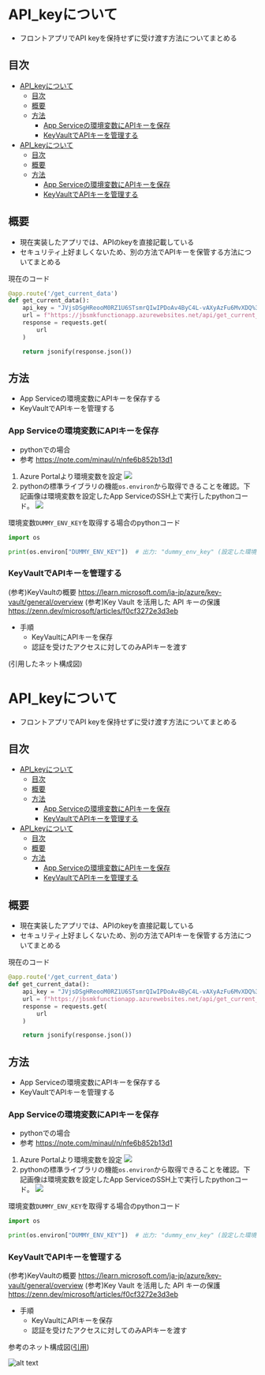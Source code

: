 # API_keyについて

- フロントアプリでAPI keyを保持せずに受け渡す方法についてまとめる

## 目次

- [API\_keyについて](#api_keyについて)
  - [目次](#目次)
  - [概要](#概要)
  - [方法](#方法)
    - [App Serviceの環境変数にAPIキーを保存](#app-serviceの環境変数にapiキーを保存)
    - [KeyVaultでAPIキーを管理する](#keyvaultでapiキーを管理する)
- [API\_keyについて](#api_keyについて-1)
  - [目次](#目次-1)
  - [概要](#概要-1)
  - [方法](#方法-1)
    - [App Serviceの環境変数にAPIキーを保存](#app-serviceの環境変数にapiキーを保存-1)
    - [KeyVaultでAPIキーを管理する](#keyvaultでapiキーを管理する-1)

## 概要

- 現在実装したアプリでは、APIのkeyを直接記載している
- セキュリティ上好ましくないため、別の方法でAPIキーを保管する方法についてまとめる

現在のコード

```py
@app.route('/get_current_data')
def get_current_data():
    api_key = "JVjsDSgHReooM0RZ1U6STsmrQIwIPDoAv4ByC4L-vAXyAzFu6MvXDQ%3D%3D"  # ★実際のAPIキー
    url = f"https://jbsmkfunctionapp.azurewebsites.net/api/get_current_data?code={api_key}"
    response = requests.get(
        url
    )

    return jsonify(response.json())
```

## 方法

- App Serviceの環境変数にAPIキーを保存する
- KeyVaultでAPIキーを管理する


### App Serviceの環境変数にAPIキーを保存

- pythonでの場合
- 参考 https://note.com/minaul/n/nfe6b852b13d1

1. Azure Portalより環境変数を設定
![](image-1.png)
2. pythonの標準ライブラリの機能`os.environ`から取得できることを確認。下記画像は環境変数を設定したApp ServiceのSSH上で実行したpythonコード。
![](image-3.png)

環境変数`DUMMY_ENV_KEY`を取得する場合のpythonコード

```py
import os

print(os.environ["DUMMY_ENV_KEY"])  # 出力: "dummy_env_key" (設定した環境変数の値)
```

### KeyVaultでAPIキーを管理する

(参考)KeyVaultの概要 https://learn.microsoft.com/ja-jp/azure/key-vault/general/overview
(参考)Key Vault を活用した API キーの保護 https://zenn.dev/microsoft/articles/f0cf3272e3d3eb

- 手順
  - KeyVaultにAPIキーを保存
  - 認証を受けたアクセスに対してのみAPIキーを渡す

(引用したネット構成図)

# API_keyについて

- フロントアプリでAPI keyを保持せずに受け渡す方法についてまとめる

## 目次

- [API\_keyについて](#api_keyについて)
  - [目次](#目次)
  - [概要](#概要)
  - [方法](#方法)
    - [App Serviceの環境変数にAPIキーを保存](#app-serviceの環境変数にapiキーを保存)
    - [KeyVaultでAPIキーを管理する](#keyvaultでapiキーを管理する)
- [API\_keyについて](#api_keyについて-1)
  - [目次](#目次-1)
  - [概要](#概要-1)
  - [方法](#方法-1)
    - [App Serviceの環境変数にAPIキーを保存](#app-serviceの環境変数にapiキーを保存-1)
    - [KeyVaultでAPIキーを管理する](#keyvaultでapiキーを管理する-1)

## 概要

- 現在実装したアプリでは、APIのkeyを直接記載している
- セキュリティ上好ましくないため、別の方法でAPIキーを保管する方法についてまとめる

現在のコード

```py
@app.route('/get_current_data')
def get_current_data():
    api_key = "JVjsDSgHReooM0RZ1U6STsmrQIwIPDoAv4ByC4L-vAXyAzFu6MvXDQ%3D%3D"  # ★実際のAPIキー
    url = f"https://jbsmkfunctionapp.azurewebsites.net/api/get_current_data?code={api_key}"
    response = requests.get(
        url
    )

    return jsonify(response.json())
```

## 方法

- App Serviceの環境変数にAPIキーを保存する
- KeyVaultでAPIキーを管理する


### App Serviceの環境変数にAPIキーを保存

- pythonでの場合
- 参考 https://note.com/minaul/n/nfe6b852b13d1

1. Azure Portalより環境変数を設定
![](image-1.png)
2. pythonの標準ライブラリの機能`os.environ`から取得できることを確認。下記画像は環境変数を設定したApp ServiceのSSH上で実行したpythonコード。
![](image-3.png)

環境変数`DUMMY_ENV_KEY`を取得する場合のpythonコード

```py
import os

print(os.environ["DUMMY_ENV_KEY"])  # 出力: "dummy_env_key" (設定した環境変数の値)
```

### KeyVaultでAPIキーを管理する

(参考)KeyVaultの概要 https://learn.microsoft.com/ja-jp/azure/key-vault/general/overview
(参考)Key Vault を活用した API キーの保護 https://zenn.dev/microsoft/articles/f0cf3272e3d3eb

- 手順
  - KeyVaultにAPIキーを保存
  - 認証を受けたアクセスに対してのみAPIキーを渡す

参考のネット構成図([引用](https://zenn.dev/microsoft/articles/f0cf3272e3d3eb))

![alt text](image.png)